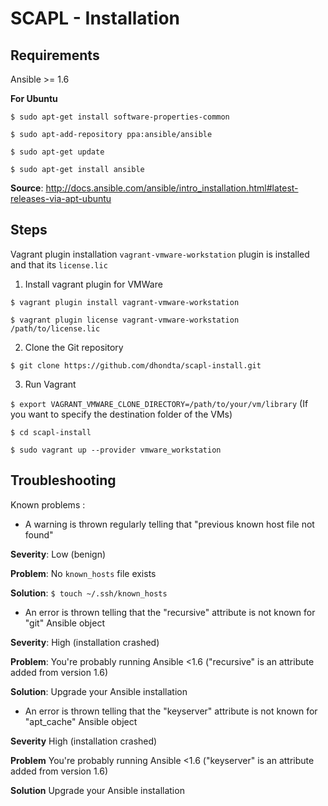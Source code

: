 SCAPL - Installation
====================

Requirements
------------

Ansible >= 1.6

**For Ubuntu**

 `$ sudo apt-get install software-properties-common`
 
 `$ sudo apt-add-repository ppa:ansible/ansible`
 
 `$ sudo apt-get update`
 
 `$ sudo apt-get install ansible`

**Source**: http://docs.ansible.com/ansible/intro_installation.html#latest-releases-via-apt-ubuntu


Steps
-----

Vagrant plugin installation `vagrant-vmware-workstation` plugin is installed and that its `license.lic`

1. Install vagrant plugin for VMWare

 `$ vagrant plugin install vagrant-vmware-workstation`
 
 `$ vagrant plugin license vagrant-vmware-workstation /path/to/license.lic`

2. Clone the Git repository

 `$ git clone https://github.com/dhondta/scapl-install.git`

3. Run Vagrant

 `$ export VAGRANT_VMWARE_CLONE_DIRECTORY=/path/to/your/vm/library` (If you want to specify the destination folder of the VMs)

 `$ cd scapl-install`
 
 `$ sudo vagrant up --provider vmware_workstation`


Troubleshooting
---------------

Known problems :

- A warning is thrown regularly telling that "previous known host file not found"

 **Severity**: Low (benign)
 
 **Problem**: No `known_hosts` file exists
 
 **Solution**: `$ touch ~/.ssh/known_hosts`

- An error is thrown telling that the "recursive" attribute is not known for "git" Ansible object

 **Severity**: High (installation crashed)
 
 **Problem**: You're probably running Ansible <1.6 ("recursive" is an attribute added from version 1.6)
 
 **Solution**: Upgrade your Ansible installation

- An error is thrown telling that the "keyserver" attribute is not known for "apt_cache" Ansible object

 **Severity** High (installation crashed)
 
 **Problem** You're probably running Ansible <1.6 ("keyserver" is an attribute added from version 1.6)
 
 **Solution** Upgrade your Ansible installation
